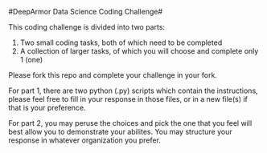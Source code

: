 #DeepArmor Data Science Coding Challenge#

This coding challenge is divided into two parts:
1. Two small coding tasks, both of which need to be completed
2. A collection of larger tasks, of which you will choose and complete only 1 (one)

Please fork this repo and complete your challenge in your fork.

For part 1, there are two python (.py) scripts which contain the instructions, please feel free to fill in your response in those files, or in a new file(s) if that is your preference.

For part 2, you may peruse the choices and pick the one that you feel will best allow you to demonstrate your abilites. You may structure your response in whatever organization you prefer.
